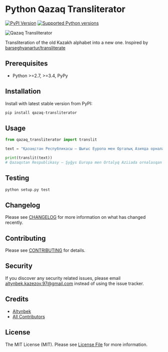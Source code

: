# Python Qazaq Transliterator

[![PyPI Version](https://img.shields.io/pypi/v/qazaq-transliterator.svg)](https://pypi.python.org/pypi/qazaq-transliterator)
[![Supported Python versions](https://img.shields.io/pypi/pyversions/qazaq-transliterator.svg)](https://pypi.python.org/pypi/qazaq-transliterator/)

![Qazaq Transliterator](https://tengrinews.kz/userdata/news/2017/news_315984/photo_212587.jpg)

Transliteration of the old Kazakh alphabet into a new one. Inspired by [barseghyanartur/transliterate](https://github.com/barseghyanartur/transliterate)

## Prerequisites

- Python >=2.7, >=3.4, PyPy

## Installation

Install with latest stable version from PyPI:

```bash
pip install qazaq-transliterator
```

## Usage

```python
from qazaq_transliterator import translit

text = "Қазақстан Республикасы — Шығыс Еуропа мен Орталық Азияда орналасқан мемлекет."

print(translit(text))
# Qazaqstan Respublikasy — Şyğys Europa men Ortalyq Aziiada ornalasqan memleket.
```

## Testing

```bash
python setup.py test
```

## Changelog

Please see [CHANGELOG](CHANGELOG.md) for more information on what has changed recently.

## Contributing

Please see [CONTRIBUTING](CONTRIBUTING.md) for details.

## Security

If you discover any security related issues, please email altynbek.kazezov.97@gmail.com instead of using the issue tracker.

## Credits

- [Altynbek](https://github.com/altynbek07)
- [All Contributors](../../contributors)

## License

The MIT License (MIT). Please see [License File](LICENSE) for more information.
